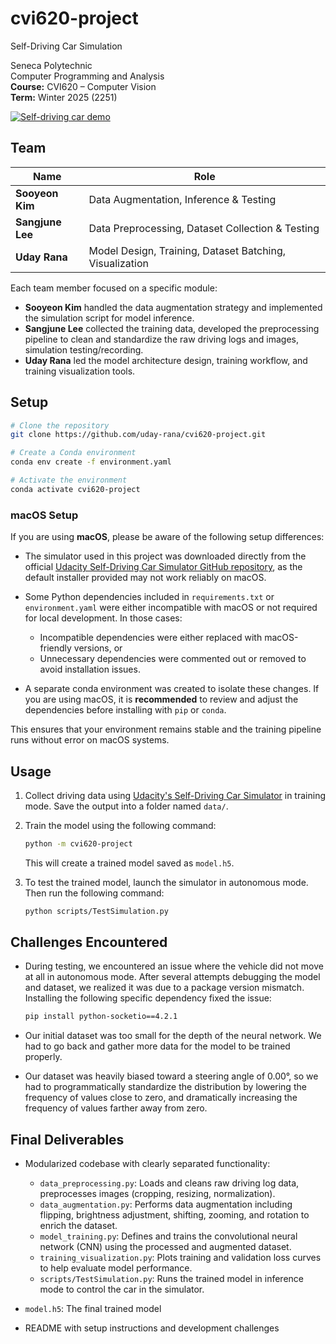 # cvi620-project

Self-Driving Car Simulation

Seneca Polytechnic  
Computer Programming and Analysis  
**Course:** CVI620 – Computer Vision  
**Term:** Winter 2025 (2251)

[![Self-driving car demo](https://img.youtube.com/vi/JOZqNO-JRSc/0.jpg)](https://youtu.be/JOZqNO-JRSc)

## Team

| Name             | Role                                                    |
| ---------------- | ------------------------------------------------------- |
| **Sooyeon Kim**  | Data Augmentation, Inference & Testing                  |
| **Sangjune Lee** | Data Preprocessing, Dataset Collection & Testing        |
| **Uday Rana**    | Model Design, Training, Dataset Batching, Visualization |

Each team member focused on a specific module:

- **Sooyeon Kim** handled the data augmentation strategy and implemented the simulation script for model inference.
- **Sangjune Lee** collected the training data, developed the preprocessing pipeline to clean and standardize the raw driving logs and images, simulation testing/recording.
- **Uday Rana** led the model architecture design, training workflow, and training visualization tools.

## Setup

```sh
# Clone the repository
git clone https://github.com/uday-rana/cvi620-project.git

# Create a Conda environment
conda env create -f environment.yaml

# Activate the environment
conda activate cvi620-project
```

### macOS Setup

If you are using **macOS**, please be aware of the following setup differences:

- The simulator used in this project was downloaded directly from the official [Udacity Self-Driving Car Simulator GitHub repository](https://github.com/udacity/self-driving-car-sim), as the default installer provided may not work reliably on macOS.

- Some Python dependencies included in `requirements.txt` or `environment.yaml` were either incompatible with macOS or not required for local development. In those cases:

  - Incompatible dependencies were either replaced with macOS-friendly versions, or
  - Unnecessary dependencies were commented out or removed to avoid installation issues.

- A separate conda environment was created to isolate these changes. If you are using macOS, it is **recommended** to review and adjust the dependencies before installing with `pip` or `conda`.

This ensures that your environment remains stable and the training pipeline runs without error on macOS systems.

## Usage

1. Collect driving data using [Udacity's Self-Driving Car Simulator](https://github.com/udacity/self-driving-car-sim) in training mode. Save the output into a folder named `data/`.

2. Train the model using the following command:

   ```sh
   python -m cvi620-project
   ```

   This will create a trained model saved as `model.h5`.

3. To test the trained model, launch the simulator in autonomous mode. Then run the following command:

   ```sh
   python scripts/TestSimulation.py
   ```

## Challenges Encountered

- During testing, we encountered an issue where the vehicle did not move at all in autonomous mode.
  After several attempts debugging the model and dataset, we realized it was due to a package version mismatch.
  Installing the following specific dependency fixed the issue:

  ```sh
  pip install python-socketio==4.2.1
  ```

- Our initial dataset was too small for the depth of the neural network. We had to go back and gather more data for the model to be trained properly.

- Our dataset was heavily biased toward a steering angle of 0.00°, so we had to programmatically standardize the distribution by lowering the frequency of values close to zero, and dramatically increasing the frequency of values farther away from zero.

## Final Deliverables

- Modularized codebase with clearly separated functionality:

  - `data_preprocessing.py`: Loads and cleans raw driving log data, preprocesses images (cropping, resizing, normalization).
  - `data_augmentation.py`: Performs data augmentation including flipping, brightness adjustment, shifting, zooming, and rotation to enrich the dataset.
  - `model_training.py`: Defines and trains the convolutional neural network (CNN) using the processed and augmented dataset.
  - `training_visualization.py`: Plots training and validation loss curves to help evaluate model performance.
  - `scripts/TestSimulation.py`: Runs the trained model in inference mode to control the car in the simulator.

- `model.h5`: The final trained model

- README with setup instructions and development challenges
